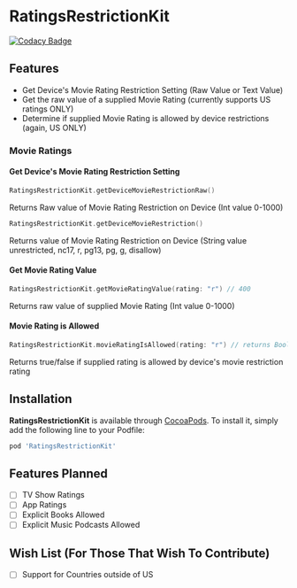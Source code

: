 # RatingsRestrictionKit

[![Codacy Badge](https://api.codacy.com/project/badge/Grade/9791699b7b644ee6bd48f2fa84c64d34)](https://app.codacy.com/gh/kumpeapps/RatingsRestrictionKit?utm_source=github.com&utm_medium=referral&utm_content=kumpeapps/RatingsRestrictionKit&utm_campaign=Badge_Grade_Settings)

## Features
-   Get Device's Movie Rating Restriction Setting (Raw Value or Text Value)
-   Get the raw value of a supplied Movie Rating (currently supports US ratings ONLY)
-   Determine if supplied Movie Rating is allowed by device restrictions (again, US ONLY)

### Movie Ratings

#### Get Device's Movie Rating Restriction Setting

```swift
RatingsRestrictionKit.getDeviceMovieRestrictionRaw()
```
Returns Raw value of Movie Rating Restriction on Device (Int value 0-1000)

```swift
RatingsRestrictionKit.getDeviceMovieRestriction()
```
Returns value of Movie Rating Restriction on Device (String value unrestricted, nc17, r, pg13, pg, g, disallow)

#### Get Movie Rating Value

```swift
RatingsRestrictionKit.getMovieRatingValue(rating: "r") // 400
```
Returns raw value of supplied Movie Rating (Int value 0-1000)

#### Movie Rating is Allowed

```swift
RatingsRestrictionKit.movieRatingIsAllowed(rating: "r") // returns Bool
```
Returns true/false if supplied rating is allowed by device's movie restriction rating

## Installation

**RatingsRestrictionKit** is available through [CocoaPods](http://cocoapods.org). To install
it, simply add the following line to your Podfile:

```ruby
pod 'RatingsRestrictionKit'
```

## Features Planned

-   [ ] TV Show Ratings
-   [ ] App Ratings
-   [ ] Explicit Books Allowed
-   [ ] Explicit Music Podcasts Allowed

## Wish List (For Those That Wish To Contribute)

-   [ ] Support for Countries outside of US